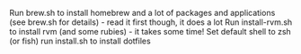 Run brew.sh to install homebrew and a lot of packages and applications (see brew.sh for details) - read it first though, it does a lot
Run install-rvm.sh to install rvm (and some rubies) - it takes some time!
Set default shell to zsh (or fish) 
run install.sh to install dotfiles

